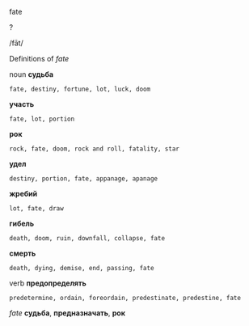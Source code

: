 fate

?

/fāt/

Definitions of _fate_

noun
**судьба**

    fate, destiny, fortune, lot, luck, doom
**участь**

    fate, lot, portion
**рок**

    rock, fate, doom, rock and roll, fatality, star
**удел**

    destiny, portion, fate, appanage, apanage
**жребий**

    lot, fate, draw
**гибель**

    death, doom, ruin, downfall, collapse, fate
**смерть**

    death, dying, demise, end, passing, fate

verb
**предопределять**

    predetermine, ordain, foreordain, predestinate, predestine, fate

_fate_
**судьба**, **предназначать**, **рок**
